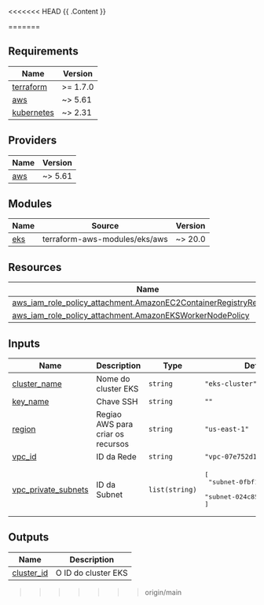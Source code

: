 <!-- BEGIN_TF_DOCS -->
<<<<<<< HEAD
{{ .Content }}
<!-- END_TF_DOCS -->
=======
## Requirements

| Name | Version |
|------|---------|
| <a name="requirement_terraform"></a> [terraform](#requirement\_terraform) | >= 1.7.0 |
| <a name="requirement_aws"></a> [aws](#requirement\_aws) | ~> 5.61 |
| <a name="requirement_kubernetes"></a> [kubernetes](#requirement\_kubernetes) | ~> 2.31 |

## Providers

| Name | Version |
|------|---------|
| <a name="provider_aws"></a> [aws](#provider\_aws) | ~> 5.61 |

## Modules

| Name | Source | Version |
|------|--------|---------|
| <a name="module_eks"></a> [eks](#module\_eks) | terraform-aws-modules/eks/aws | ~> 20.0 |

## Resources

| Name | Type |
|------|------|
| [aws_iam_role_policy_attachment.AmazonEC2ContainerRegistryReadOnly](https://registry.terraform.io/providers/hashicorp/aws/latest/docs/resources/iam_role_policy_attachment) | resource |
| [aws_iam_role_policy_attachment.AmazonEKSWorkerNodePolicy](https://registry.terraform.io/providers/hashicorp/aws/latest/docs/resources/iam_role_policy_attachment) | resource |

## Inputs

| Name | Description | Type | Default | Required |
|------|-------------|------|---------|:--------:|
| <a name="input_cluster_name"></a> [cluster\_name](#input\_cluster\_name) | Nome do cluster EKS | `string` | `"eks-cluster"` | no |
| <a name="input_key_name"></a> [key\_name](#input\_key\_name) | Chave SSH | `string` | `""` | no |
| <a name="input_region"></a> [region](#input\_region) | Regiao AWS para criar os recursos | `string` | `"us-east-1"` | no |
| <a name="input_vpc_id"></a> [vpc\_id](#input\_vpc\_id) | ID da Rede | `string` | `"vpc-07e752d11f3be0cf8"` | no |
| <a name="input_vpc_private_subnets"></a> [vpc\_private\_subnets](#input\_vpc\_private\_subnets) | ID da Subnet | `list(string)` | <pre>[<br>  "subnet-0fbf1f535dc9afe40",<br>  "subnet-024c85b8a0f00a371"<br>]</pre> | no |

## Outputs

| Name | Description |
|------|-------------|
| <a name="output_cluster_id"></a> [cluster\_id](#output\_cluster\_id) | O ID do cluster EKS |
<!-- END_TF_DOCS -->
>>>>>>> origin/main
